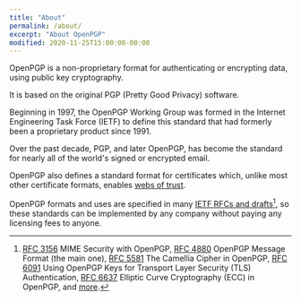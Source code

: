 ```yaml
---
title: "About"
permalink: /about/
excerpt: "About OpenPGP"
modified: 2020-11-25T15:00:00-00:00
---
```


OpenPGP is a non-proprietary format for authenticating or encrypting data, using public key cryptography.

It is based on the original PGP (Pretty Good Privacy) software.

Beginning in 1997, the OpenPGP Working Group was formed in the Internet Engineering Task Force (IETF) to define this standard that had formerly been a proprietary product since 1991.

Over the past decade, PGP, and later OpenPGP, has become the standard for nearly all of the world's signed or encrypted email.

OpenPGP also defines a standard format for certificates which, unlike most other certificate formats, enables [webs of trust](https://en.wikipedia.org/wiki/Web_of_trust).

OpenPGP formats and uses are specified in many [IETF RFCs and drafts](https://www.ietf.org/standards/rfcs/)[^rfcs], so these standards can be implemented by any company without paying any licensing fees to anyone.

[^rfcs]: [RFC 3156](https://tools.ietf.org/html/rfc3156) MIME Security with OpenPGP, [RFC 4880](https://tools.ietf.org/html/rfc4880) OpenPGP Message Format (the main one), [RFC 5581](https://tools.ietf.org/html/rfc5581) The Camellia Cipher in OpenPGP, [RFC 6091](https://tools.ietf.org/html/rfc6091) Using OpenPGP Keys for Transport Layer Security (TLS) Authentication, [RFC 6637](https://tools.ietf.org/html/rfc6637) Elliptic Curve Cryptography (ECC) in OpenPGP, and [more](/about/standard/).
